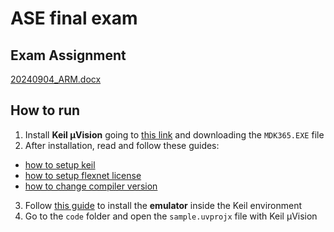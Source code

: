 # ASE final exam

## Exam Assignment
[20240904_ARM.docx](20240904_ARM.docx)

## How to run

1. Install __Keil μVision__ going to [this link](https://drive.google.com/drive/folders/1M7EcktBywf-CcD6jlj3XzYadFwzWA6-o?usp=sharing) and downloading the `MDK365.EXE` file
2. After installation, read and follow these guides:
  - [how to setup keil](/keil-setup/howto_setup_keil.pdf)
  - [how to setup flexnet license](/keil-setup/howto_setup_flexnet_license_keiluvision.pdf)
  - [how to change compiler version](/keil-setup/how_to_change_compiler_version_keil.pdf)
3. Follow [this guide](/keil-setup/emulatore/istruzioni_installazione_Emulatore.docx) to install the __emulator__ inside the Keil environment
4. Go to the `code` folder and open the `sample.uvprojx` file with Keil μVision
